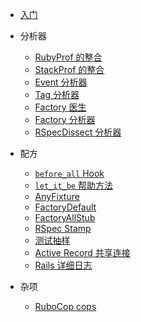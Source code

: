 <!-- markdownlint-disable -->

* [入门](/getting_started.md)

* 分析器
  * [RubyProf 的整合](/profilers/ruby_prof.md)
  * [StackProf 的整合](/profilers/stack_prof.md)
  * [Event 分析器](/profilers/event_prof.md)
  * [Tag 分析器](/profilers/tag_prof.md)
  * [Factory 医生](/profilers/factory_doctor.md)
  * [Factory 分析器](/profilers/factory_prof.md)
  * [RSpecDissect 分析器](/profilers/rspec_dissect.md)

* 配方
  * [`before_all` Hook](/recipes/before_all.md)
  * [`let_it_be` 帮助方法](/recipes/let_it_be.md)
  * [AnyFixture](/recipes/any_fixture.md)
  * [FactoryDefault](/recipes/factory_default.md)
  * [FactoryAllStub](/recipes/factory_all_stub.md)
  * [RSpec Stamp](/recipes/rspec_stamp.md)
  * [测试抽样](/recipes/tests_sampling.md)
  * [Active Record 共享连接](/recipes/active_record_shared_connection.md)
  * [Rails 详细日志](/recipes/logging.md)

* 杂项
  * [RuboCop cops](/misc/rubocop.md)
